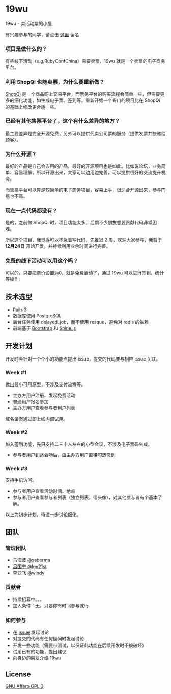 # 19wu

19wu - 卖活动票的小屋

有兴趣参与的同学，请点击 [这里](https://github.com/saberma/19wu/issues/2) 留名

### 项目是做什么的？

有些线下活动（e.g.RubyConfChina）需要卖票，19wu 就是一个卖票的电子商务平台。

### 利用 ShopQi 也能卖票，为什么要重新做？

[ShopQi](http://github.com/saberma/shopqi) 是一个商品网上交易平台，而票务平台的购买流程会简单一些，但需要更多的细化功能，如生成电子票、签到等，重新开始一个专门的项目比在 ShopQi 的基础上修改更合适一些。

### 已经有其他售票平台了，这个有什么差异的地方？

最主要差异是完全开源免费，另外可以提供代卖公司票的服务（提供发票并快递给顾客）。

### 为什么开源？

最好的产品是自己会去用的产品，最好的开源项目也是如此。比如说论坛，业务简单、容易理解，所以开源出来，大家可以边用边完善，可以提供很好的交流提升机会。

而售票平台可以算是较简单的电子商务项目，容易上手，很适合开源出来，参与门槛也不高。

### 现在一点代码都没有？

是的，之前做 ShopQi 时，项目功能太多，后期不少朋友想要贡献代码非常困难。

所以这个项目，我觉得可以不急着写代码，先推迟 2 周，欢迎大家参与，我将于 **12月24日** 开始开发，并持续利用业余时间进行完善。

### 免费的线下活动可以用这个吗？

可以的，只要把票价设置为0，就是免费活动了，通过 19wu 可以进行签到、统计等操作。

## 技术选型

* Rails 3
* 数据库使用 PostgreSQL
* 后台任务使用 delayed_job，而不使用 resque，避免对 redis 的依赖
* 前端基于 [Bootstrap](http://twitter.github.com/bootstrap) 和 [Spine.js](http://spinejs.com)

## 开发计划

开发时会针对一个个小的功能点提出 issue，提交的代码要与相应 issue 关联。

### Week #1

做出最小可用原型，不涉及支付流程等。

* 主办方用户注册、发起免费活动
* 普通用户报名参加
* 主办方用户查看参与者用户列表

域名备案通过即上线内部试用。

### Week #2

加入签到功能，先只支持二三十人左右的小型会议，不涉及电子票码生成。

* 参与者用户到达会场后，由主办方用户直接勾选签到

### Week #3

支持手机访问。

* 参与者用户查看活动时间、地点
* 参与者用户查看参与者列表（独立列表，带头像），对其他参与者有个基本了解。


以上为初步计划，待进一步讨论细化。

## 团队

### 管理团队

* [马海波 @saberma](https://github.com/saberma)
* [吕国宁 @lgn21st](https://github.com/lgn21st)
* [李亚飞 @windy](https://github.com/windy)

### 贡献者

* 持续招募中。。。
* 加入条件：无，只要你有时间参与就行

### 如何参与

* 在 [Issue](https://github.com/saberma/19wu/issues) 发起讨论
* 对提交的代码有任何疑问时发起讨论
* 开发一些功能（需要带测试，以保证此功能在后续开发时不被破坏）
* 试用已有的功能，提出建议
* 向身边的朋友介绍 19wu

## License

[GNU  Affero GPL 3](http://www.gnu.org/licenses/agpl-3.0.html)